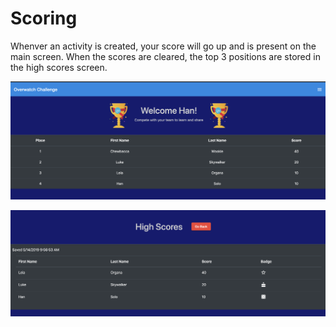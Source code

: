 # Scoring

Whenver an activity is created, your score will go up and is present on the main screen.  When the scores are cleared, the top 3 positions are stored in the high scores screen.

![content_screen](img/content_screen.png)

![high_score](img/high_score.png)